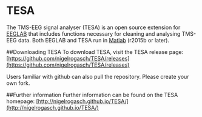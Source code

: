 # TESA
The TMS-EEG signal analyser (TESA) is an open source extension for [EEGLAB](http://sccn.ucsd.edu/eeglab/) that includes functions necessary for cleaning and analysing TMS-EEG data. Both EEGLAB and TESA run in [Matlab](http://au.mathworks.com/) (r2015b or later). 

##Downloading TESA
To download TESA, visit the TESA release page: [https://github.com/nigelrogasch/TESA/releases](https://github.com/nigelrogasch/TESA/releases)

Users familiar with github can also pull the repository. Please create your own fork.

##Further information
Further information can be found on the TESA homepage: [http://nigelrogasch.github.io/TESA/](http://nigelrogasch.github.io/TESA/)
